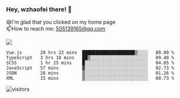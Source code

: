 ### Hey, wzhaofei there! 👋

😄I'm glad that you clicked on my home page<br>
📫How to reach me: 505139165@qq.com<br>

![](https://github-readme-stats.vercel.app/api?username=wang-zhaofei&show_icons=true)

<!--START_SECTION:waka-->

```text
Vue.js       28 hrs 22 mins  ████████████████████▒░░░░   80.80 %
TypeScript   3 hrs 18 mins   ██▒░░░░░░░░░░░░░░░░░░░░░░   09.40 %
SCSS         1 hr 25 mins    █░░░░░░░░░░░░░░░░░░░░░░░░   04.05 %
JavaScript   57 mins         ▓░░░░░░░░░░░░░░░░░░░░░░░░   02.73 %
JSON         26 mins         ▒░░░░░░░░░░░░░░░░░░░░░░░░   01.26 %
XML          15 mins         ▒░░░░░░░░░░░░░░░░░░░░░░░░   00.73 %
```

<!--END_SECTION:waka-->

![visitors](https://visitor-badge.glitch.me/badge?page_id=wzhaofei)


<!--
**wzhaofei/wzhaofei** is a ✨ _special_ ✨ repository because its `README.md` (this file) appears on your GitHub profile.

[<img align="right" width="50%" src="https://github-readme-stats.vercel.app/api?username=wzhaofei&show_icons=true">](https://metrics.lecoq.io/wzhaofei#gh-light-mode-only)

Here are some ideas to get you started:

- 🔭 I’m currently working on ...
- 🌱 I’m currently learning ...
- 👯 I’m looking to collaborate on ...
- 🤔 I’m looking for help with ...
- 💬 Ask me about ...
- 📫 How to reach me: ...
- 😄 Pronouns: ...
- ⚡ Fun fact: ...
-->
